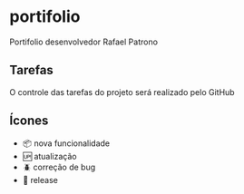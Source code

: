 # portifolio

Portifolio desenvolvedor Rafael Patrono

## Tarefas

O controle das tarefas do projeto será realizado pelo GitHub

## Ícones

- :package: nova funcionalidade
- :up: atualização
- :beetle: correção de bug
- :checkered_flag: release
